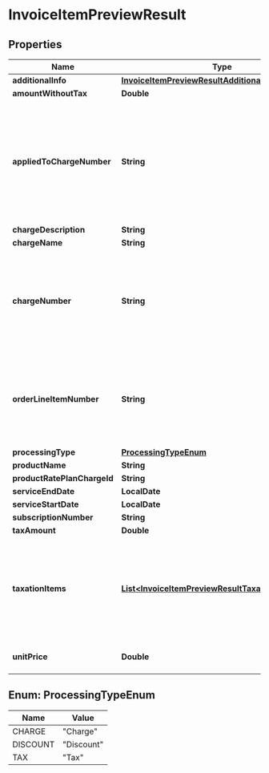 

# InvoiceItemPreviewResult


## Properties

| Name | Type | Description | Notes |
|------------ | ------------- | ------------- | -------------|
|**additionalInfo** | [**InvoiceItemPreviewResultAdditionalInfo**](InvoiceItemPreviewResultAdditionalInfo.md) |  |  [optional] |
|**amountWithoutTax** | **Double** |  |  [optional] |
|**appliedToChargeNumber** | **String** | Available when the chargeNumber of the charge that discount applies to was specified in the request or when the order is amending an existing subscription. |  [optional] |
|**chargeDescription** | **String** |  |  [optional] |
|**chargeName** | **String** |  |  [optional] |
|**chargeNumber** | **String** | Available when the &#x60;chargeNumber&#x60; field was specified in the request or when the order is amending an existing subscription. |  [optional] |
|**orderLineItemNumber** | **String** | A sequential number auto-assigned for each of order line items in a order, used as an index, for example, \&quot;1\&quot;. |  [optional] |
|**processingType** | [**ProcessingTypeEnum**](#ProcessingTypeEnum) |  |  [optional] |
|**productName** | **String** |  |  [optional] |
|**productRatePlanChargeId** | **String** |  |  [optional] |
|**serviceEndDate** | **LocalDate** |  |  [optional] |
|**serviceStartDate** | **LocalDate** |  |  [optional] |
|**subscriptionNumber** | **String** |  |  [optional] |
|**taxAmount** | **Double** |  |  [optional] |
|**taxationItems** | [**List&lt;InvoiceItemPreviewResultTaxationItemsInner&gt;**](InvoiceItemPreviewResultTaxationItemsInner.md) | List of taxation items.  **Note**: This field is only available if you set the &#x60;zuora-version&#x60; request header to &#x60;309.0&#x60; or later [available versions](https://developer.zuora.com/api-references/api/overview/#section/API-Versions/Minor-Version).  |  [optional] |
|**unitPrice** | **Double** | The per-unit price of the invoice item.  |  [optional] |



## Enum: ProcessingTypeEnum

| Name | Value |
|---- | -----|
| CHARGE | &quot;Charge&quot; |
| DISCOUNT | &quot;Discount&quot; |
| TAX | &quot;Tax&quot; |



